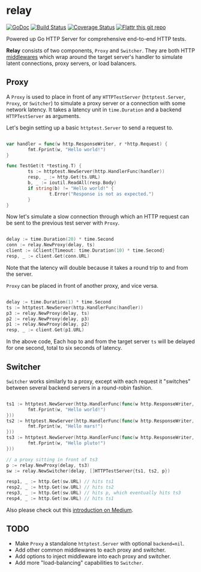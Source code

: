 relay
=====

[![GoDoc](https://godoc.org/github.com/jochasinga/relay?status.svg)](https://godoc.org/github.com/jochasinga/relay)  [![Build Status](https://drone.io/github.com/jochasinga/relay/status.png)](https://drone.io/github.com/jochasinga/relay/latest)  [![Coverage Status](https://coveralls.io/repos/github/jochasinga/relay/badge.svg?branch=master)](https://coveralls.io/github/jochasinga/relay?branch=master)  [![Flattr this git repo](http://api.flattr.com/button/flattr-badge-large.png)](https://flattr.com/submit/auto?user_id=jochasinga&url=https://github.com/jochasinga/relay&title=Relay&language=English&tags=github&category=software)

Powered up Go HTTP Server for comprehensive end-to-end HTTP tests.

**Relay** consists of two components, `Proxy` and `Switcher`. They are both
HTTP [middlewares](https://justinas.org/writing-http-middleware-in-go/) which 
wrap around the target server's handler to simulate latent connections, proxy 
servers, or load balancers.

Proxy
-----

A `Proxy` is used to place in front of any `HTTPTestServer` (`httptest.Server`,
`Proxy`, or `Switcher`) to simulate a proxy server or a connection with some
network latency. It takes a latency unit in `time.Duration` and a backend 
`HTTPTestServer` as arguments.

Let's begin setting up a basic `httptest.Server` to send a request to.

```go

var handler = func(w http.ResponseWriter, r *http.Request) {
	    fmt.Fprint(w, "Hello world!")
}

func TestGet(t *testing.T) {
	    ts := httptest.NewServer(http.HandlerFunc(handler))
		resp, _ := http.Get(ts.URL)
		b, _ := ioutil.ReadAll(resp.Body)
		if string(b) != "Hello world!" {
			    t.Error("Response is not as expected.")
		}
}

```

Now let's simulate a slow connection through which an HTTP request
can be sent to the previous test server with `Proxy`.

```go

delay := time.Duration(20) * time.Second
conn := relay.NewProxy(delay, ts)
client := &Client{Timeout: time.Duration(10) * time.Second}
resp, _ := client.Get(conn.URL)

```
Note that the latency will double because it takes a round trip to and 
from the server.

`Proxy` can be placed in front of another proxy, and vice versa.

```go

delay := time.Duration(1) * time.Second
ts := httptest.NewServer(http.HandlerFunc(handler))
p3 := relay.NewProxy(delay, ts)
p2 := relay.NewProxy(delay, p3)
p1 := relay.NewProxy(delay, p2)
resp, _ := client.Get(p1.URL)

```

In the above code, Each hop to and from the target server `ts` will be delayed 
for one second, total to six seconds of latency.

Switcher
--------

`Switcher` works similarly to a proxy, except with each request it "switches" between several backend servers in a round-robin fashion.

```go

ts1 := httptest.NewServer(http.HandlerFunc(func(w http.ResponseWriter, r *http.Request) {
	    fmt.Fprint(w, "Hello world!")
}))
ts2 := httptest.NewServer(http.HandlerFunc(func(w http.ResponseWriter, r *http.Request) {
	    fmt.Fprint(w, "Hello mars!")
}))
ts3 := httptest.NewServer(http.HandlerFunc(func(w http.ResponseWriter, r *http.Request) {
	    fmt.Fprint(w, "Hello pluto!")
}))

// a proxy sitting in front of ts3
p := relay.NewProxy(delay, ts3)
sw := relay.NewSwitcher(delay, []HTTPTestServer{ts1, ts2, p})

resp1, _ := http.Get(sw.URL) // hits ts1
resp2, _ := http.Get(sw.URL) // hits ts2
resp3, _ := http.Get(sw.URL) // hits p, which eventually hits ts3
resp4, _ := http.Get(sw.URL) // hits ts1

```

Also please check out this [introduction on Medium](https://medium.com/code-zen/go-http-test-with-relay-deade218fd3d#.ka0a2x19z).

TODO
----
+ Make `Proxy` a standalone `httptest.Server` with optional `backend=nil`.
+ Add other common middlewares to each proxy and switcher.
+ Add options to inject middleware into each proxy and switcher.
+ Add more "load-balancing" capabilities to `Switcher`.



